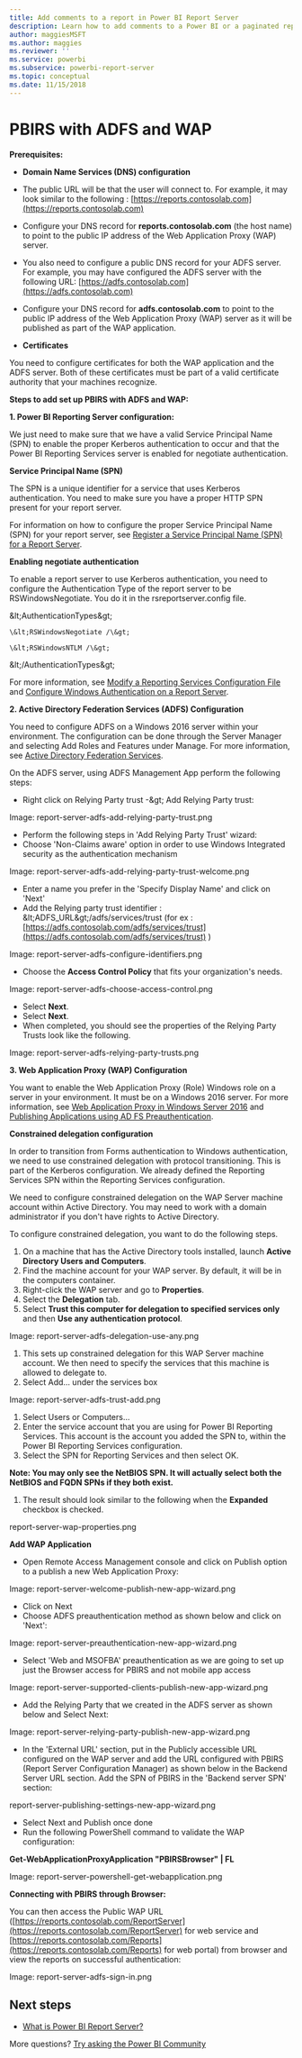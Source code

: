 ```yaml
---
title: Add comments to a report in Power BI Report Server
description: Learn how to add comments to a Power BI or a paginated report on a Power BI Report Server or SQL Server Reporting Services report server.
author: maggiesMSFT
ms.author: maggies
ms.reviewer: ''
ms.service: powerbi
ms.subservice: powerbi-report-server
ms.topic: conceptual
ms.date: 11/15/2018
---
```


# **PBIRS with ADFS and WAP**

**Prerequisites:**

- **Domain Name Services (DNS) configuration**

- The public URL will be that the user will connect to. For example, it may look similar to the following : [https://reports.contosolab.com](https://reports.contosolab.com)
- Configure your DNS record for **reports.contosolab.com** (the host name) to point to the public IP address of the Web Application Proxy (WAP) server.
- You also need to configure a public DNS record for your ADFS server. For example, you may have configured the ADFS server with the following URL: [https://adfs.contosolab.com](https://adfs.contosolab.com)
- Configure your DNS record for **adfs.contosolab.com** to point to the public IP address of the Web Application Proxy (WAP) server as it will be published as part of the WAP application.

- **Certificates**

You need to configure certificates for both the WAP application and the ADFS server. Both of these certificates must be part of a valid certificate authority that your machines recognize.

**Steps to add set up PBIRS with ADFS and WAP:**

**1. Power BI Reporting Server configuration:**

We just need to make sure that we have a valid Service Principal Name (SPN) to enable the proper Kerberos authentication to occur and that the Power BI Reporting Services server is enabled for negotiate authentication.

**Service Principal Name (SPN)**

The SPN is a unique identifier for a service that uses Kerberos authentication. You need to make sure you have a proper HTTP SPN present for your report server.

For information on how to configure the proper Service Principal Name (SPN) for your report server, see [Register a Service Principal Name (SPN) for a Report Server](https://msdn.microsoft.com/library/cc281382.aspx).

**Enabling negotiate authentication**

To enable a report server to use Kerberos authentication, you need to configure the Authentication Type of the report server to be RSWindowsNegotiate. You do it in the rsreportserver.config file.

\&lt;AuthenticationTypes\&gt;

    \&lt;RSWindowsNegotiate /\&gt;

    \&lt;RSWindowsNTLM /\&gt;

\&lt;/AuthenticationTypes\&gt;

For more information, see [Modify a Reporting Services Configuration File](https://msdn.microsoft.com/library/bb630448.aspx) and [Configure Windows Authentication on a Report Server](https://msdn.microsoft.com/library/cc281253.aspx).

**2. Active Directory Federation Services (ADFS) Configuration**

You need to configure ADFS on a Windows 2016 server within your environment. The configuration can be done through the Server Manager and selecting Add Roles and Features under Manage. For more information, see [Active Directory Federation Services](https://technet.microsoft.com/windows-server-docs/identity/active-directory-federation-services).

On the ADFS server, using ADFS Management App perform the following steps:

- Right click on Relying Party trust -\&gt; Add Relying Party trust:

Image: report-server-adfs-add-relying-party-trust.png



- Perform the following steps in &#39;Add Relying Party Trust&#39; wizard:
- Choose &#39;Non-Claims aware&#39; option in order to use Windows Integrated security as the authentication mechanism

Image: report-server-adfs-add-relying-party-trust-welcome.png

- Enter a name you prefer in the &#39;Specify Display Name&#39; and click on &#39;Next&#39;
- Add the Relying party trust identifier : \&lt;ADFS\_URL\&gt;/adfs/services/trust  (for ex : [https://adfs.contosolab.com/adfs/services/trust](https://adfs.contosolab.com/adfs/services/trust) )

Image: report-server-adfs-configure-identifiers.png

- Choose the **Access Control Policy** that fits your organization&#39;s needs.

Image: report-server-adfs-choose-access-control.png

- Select **Next**.
- Select **Next**.
- When completed, you should see the properties of the Relying Party Trusts look like the following.

Image: report-server-adfs-relying-party-trusts.png

**3. Web Application Proxy (WAP) Configuration**

You want to enable the Web Application Proxy (Role) Windows role on a server in your environment. It must be on a Windows 2016 server. For more information, see [Web Application Proxy in Windows Server 2016](https://technet.microsoft.com/windows-server-docs/identity/web-application-proxy/web-application-proxy-windows-server) and [Publishing Applications using AD FS Preauthentication](https://technet.microsoft.com/windows-server-docs/identity/web-application-proxy/publishing-applications-using-ad-fs-preauthentication#a-namebkmk14apublish-an-application-that-uses-oauth2-such-as-a-windows-store-app).

**Constrained delegation configuration**

In order to transition from Forms authentication to Windows authentication, we need to use constrained delegation with protocol transitioning. This is part of the Kerberos configuration. We already defined the Reporting Services SPN within the Reporting Services configuration.

We need to configure constrained delegation on the WAP Server machine account within Active Directory. You may need to work with a domain administrator if you don&#39;t have rights to Active Directory.

To configure constrained delegation, you want to do the following steps.

1. On a machine that has the Active Directory tools installed, launch **Active Directory Users and Computers**.
2. Find the machine account for your WAP server. By default, it will be in the computers container.
3. Right-click the WAP server and go to **Properties**.
4. Select the **Delegation** tab.
5. Select **Trust this computer for delegation to specified services only** and then **Use any authentication protocol**.

Image: report-server-adfs-delegation-use-any.png

1. This sets up constrained delegation for this WAP Server machine account. We then need to specify the services that this machine is allowed to delegate to.
2. Select Add… under the services box

Image: report-server-adfs-trust-add.png

1. Select Users or Computers…
2. Enter the service account that you are using for Power BI Reporting Services. This account is the account you added the SPN to, within the Power BI Reporting Services configuration.
3. Select the SPN for Reporting Services and then select OK.

**Note: You may only see the NetBIOS SPN. It will actually select both the NetBIOS and FQDN SPNs if they both exist.**

1. The result should look similar to the following when the **Expanded** checkbox is checked.

report-server-wap-properties.png

**Add WAP Application**

- Open Remote Access Management console and click on Publish option to a publish a new Web Application Proxy:

Image: report-server-welcome-publish-new-app-wizard.png

- Click on Next
- Choose ADFS preauthentication method as shown below and click on &#39;Next&#39;:

Image: report-server-preauthentication-new-app-wizard.png

- Select &#39;Web and MSOFBA&#39; preauthentication as we are going to set up just the Browser access for PBIRS and not mobile app access

Image: report-server-supported-clients-publish-new-app-wizard.png

- Add the Relying Party that we created in the ADFS server as shown below and Select Next:

Image: report-server-relying-party-publish-new-app-wizard.png

- In the &#39;External URL&#39; section, put in the Publicly accessible URL configured on the WAP server and add the URL configured with PBIRS (Report Server Configuration Manager) as shown below in the Backend Server URL section. Add the SPN of PBIRS in the &#39;Backend server SPN&#39; section:

report-server-publishing-settings-new-app-wizard.png

- Select Next and Publish once done
- Run the following PowerShell command to validate the WAP configuration:

**Get-WebApplicationProxyApplication &quot;PBIRSBrowser&quot; | FL**

Image: report-server-powershell-get-webapplication.png

**Connecting with PBIRS through Browser:**

You can then access the Public WAP URL ([https://reports.contosolab.com/ReportServer](https://reports.contosolab.com/ReportServer) for web service and [https://reports.contosolab.com/Reports](https://reports.contosolab.com/Reports) for web portal) from browser and view the reports on successful authentication:

Image: report-server-adfs-sign-in.png

## Next steps
* [What is Power BI Report Server?](get-started.md)  

More questions? [Try asking the Power BI Community](https://community.powerbi.com/)

